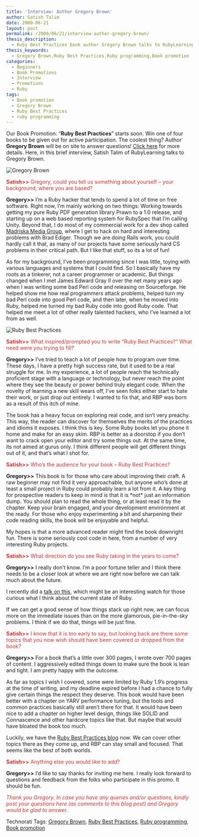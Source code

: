 ```yaml
---
title: 'Interview: Author Gregory Brown'
author: Satish Talim
date: 2009-06-21
layout: post
permalink: /2009/06/21/interview-author-gregory-brown/
thesis_description:
  - Ruby Best Practices book author Gregory Brown talks to RubyLearning in this interview.
thesis_keywords:
  - Gregory Brown,Ruby Best Practices,Ruby programming,Book promotion
categories:
  - Beginners
  - Book Promotions
  - Interview
  - Promotions
  - Ruby
tags:
  - Book promotion
  - Gregory Brown
  - Ruby Best Practices
  - ruby programming
---
```

<div>
  <p class="alert">
    Our Book Promotion: &#8220;<strong>Ruby Best Practices</strong>&#8221; starts soon. Win one of four books to be given out for active participation. The coolest thing? Author <b>Gregory Brown</b> will be on site to answer questions! <a href="http://rubylearning.com/blog/2009/06/20/book-promotion-ruby-best-practices/">Click here</a> for more details. Here, in this brief interview, Satish Talim of RubyLearning talks to Gregory Brown.
  </p>
  
  <p>
    <img class="alignright" title="Gregory Brown" src="http://rubylearning.com/images/greg_brown.jpg" alt="Gregory Brown" />
  </p>
  
  <p>
    <span style="color:#CC3333;"><strong>Satish>></strong> Gregory, could you tell us something about yourself &#8211; your background, where you are based?</span>
  </p>
  
  <p>
    <strong>Gregory>></strong> I&#8217;m a Ruby hacker that tends to spend a lot of time on free software. Right now, I&#8217;m mainly working on two things: Working towards getting my pure Ruby PDF generation library Prawn to a 1.0 release, and starting up on a web based reporting system for RubySpec that I&#8217;m calling Unity. Beyond that, I do most of my commercial work for a dev shop called <a href="http://www.madriska.com/">Madriska Media Group</a>, where I get to hack on hard and interesting problems with Brad Ediger. Though we are doing Rails work, you could hardly call it that, as many of our projects have some seriously hard CS problems in their critical path. But I like that stuff, so its a lot of fun!
  </p>
  
  <p>
    As for my background, I&#8217;ve been programming since I was little, toying with various languages and systems that I could find. So I basically have my roots as a tinkerer, not a career programmer or academic. But things changed when I met James Edward Gray II over the net many years ago when I was writing some bad Perl code and releasing on Sourceforge. He helped show me how real programmers attack problems, helped turn my bad Perl code into good Perl code, and then later, when he moved into Ruby, helped me turned my bad Ruby code into good Ruby code. That helped me meet a lot of other really talented hackers, who I&#8217;ve learned a lot from as well.
  </p>
  
  <p>
    <img class="alignright" title="Ruby Best Practices" src="http://rubylearning.com/images/rbp.jpg" alt="Ruby Best Practices" />
  </p>
  
  <p>
    <span style="color:#CC3333;"><strong>Satish>></strong> What inspired/prompted you to write &#8220;Ruby Best Practices?&#8221; What need were you trying to fill?</span>
  </p>
  
  <p>
    <strong>Gregory>></strong> I&#8217;ve tried to teach a lot of people how to program over time. These days, I have a pretty high success rate, but it used to be a real struggle for me. In my experience, a lot of people reach the technically proficient stage with a language or technology, but never reach the point where they see the beauty or power behind truly elegant code. When the novelty of learning a new skill wears off, I&#8217;ve seen folks either start to hate their work, or just drop out entirely. I wanted to fix that, and RBP was born as a result of this itch of mine.
  </p>
  
  <p>
    The book has a heavy focus on exploring real code, and isn&#8217;t very preachy. This way, the reader can discover for themselves the merits of the practices and idioms it exposes. I think this is key. Some Ruby books let you phone it home and make for an easy skim. RBP is better as a doorstop if you don&#8217;t want to crack open your editor and try some things out. At the same time, its not aimed at gurus only. I think different people will get different things out of it, and that&#8217;s what I shot for.
  </p>
  
  <p>
    <span style="color:#CC3333;"><strong>Satish>></strong> Who’s the audience for your book &#8211; Ruby Best Practices?</span>
  </p>
  
  <p>
    <strong>Gregory>></strong> This book is for those who care about improving their craft. A raw beginner may not find it very approachable, but anyone who&#8217;s done at least a small project in Ruby could probably learn a lot from it. A key thing for prospective readers to keep in mind is that it is *not* just an information dump. You should plan to read the whole thing, or at least read it by the chapter. Keep your brain engaged, and your development environment at the ready. For those who enjoy experimenting a bit and sharpening their code reading skills, the book will be enjoyable and helpful.
  </p>
  
  <p>
    My hopes is that a more advanced reader might find the book downright fun. There is some seriously cool code in here, from a number of very interesting Ruby projects.
  </p>
  
  <p>
    <span style="color:#CC3333;"><strong>Satish>></strong> What direction do you see Ruby taking in the years to come?</span>
  </p>
  
  <p>
    <strong>Gregory>></strong> I really don&#8217;t know. I&#8217;m a poor fortune teller and I think there needs to be a closer look at where we are right now before we can talk much about the future.
  </p>
  
  <p>
    I recently did a <a href="http://goruco2009.confreaks.com/30-may-2009-11-00-where-is-ruby-really-heading-gregory-brown.html">talk on this</a>, which might be an interesting watch for those curious what I think about the current state of Ruby.
  </p>
  
  <p>
    If we can get a good sense of how things stack up right now, we can focus more on the immediate issues than on the more glamorous, pie-in-the-sky problems. I think if we do that, things will be just fine.
  </p>
  
  <p>
    <span style="color:#CC3333;"><strong>Satish>></strong> I know that it is too early to say, but looking back are there some topics that you now wish should have been covered or dropped from the book?</span>
  </p>
  
  <p>
    <strong>Gregory>></strong> For a book that&#8217;s a little over 300 pages, I wrote over 700 pages of content. I aggressively edited things down to make sure the book is lean and tight. I am pretty happy with the outcome.
  </p>
  
  <p>
    As far as topics I wish I covered, some were limited by Ruby 1.9&#8217;s progress at the time of writing, and my deadline expired before I had a chance to fully give certain things the respect they deserve. This book would have been better with a chapter on YARV performance tuning, but the tools and common practices basically still aren&#8217;t there for that. It would have been nice to add a chapter on higher level design, things like SOLID and Connascence and other hardcore topics like that. But maybe that would have bloated the book too much.
  </p>
  
  <p>
    Luckily, we have the <a href="http://blog.rubybestpractices.com/">Ruby Best Practices blog</a> now. We can cover other topics there as they come up, and RBP can stay small and focused. That seems like the best of both worlds.
  </p>
  
  <p>
    <span style="color:#CC3333;"><strong>Satish>></strong> Anything else you would like to add?</span>
  </p>
  
  <p>
    <strong>Gregory>></strong> I&#8217;d like to say thanks for inviting me here. I really look forward to questions and feedback from the folks who participate in this promo. It should be fun.
  </p>
  
  <p>
    <span style="color:#CC3333;"><em>Thank you Gregory. In case you have any queries and/or questions, kindly post your questions here (as comments to this blog post) and Gregory would be glad to answer.</em></span>
  </p>
</div>

Technorati Tags: <a href="http://technorati.com/tag/Gregory+Brown" rel="tag">Gregory Brown</a>, <a href="http://technorati.com/tag/Ruby+Best+Practices" rel="tag">Ruby Best Practices</a>, <a href="http://technorati.com/tag/Ruby+programming" rel="tag">Ruby programming</a>, <a href="http://technorati.com/tag/Book+promotion" rel="tag">Book promotion</a>
